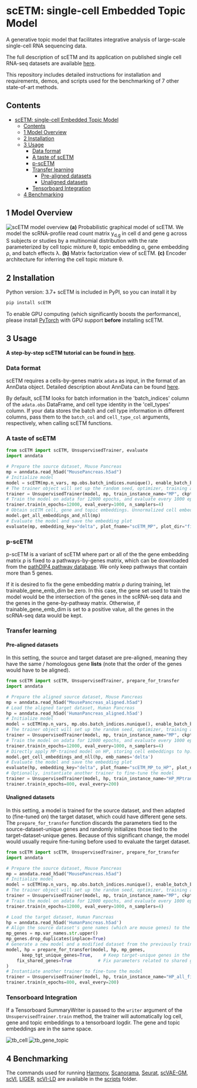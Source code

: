 # scETM: single-cell Embedded Topic Model
A generative topic model that facilitates integrative analysis of large-scale single-cell RNA sequencing data.

The full description of scETM and its application on published single cell RNA-seq datasets are available [here](https://www.biorxiv.org/content/10.1101/2021.01.13.426593v1).

This repository includes detailed instructions for installation and requirements, demos, and scripts used for the benchmarking of 7 other state-of-art methods.


## Contents ##

- [scETM: single-cell Embedded Topic Model](#scetm-single-cell-embedded-topic-model)
  - [Contents](#contents)
  - [1 Model Overview](#1-model-overview)
  - [2 Installation](#2-installation)
  - [3 Usage](#3-usage)
    - [Data format](#data-format)
    - [A taste of scETM](#a-taste-of-scetm)
    - [p-scETM](#p-scetm)
    - [Transfer learning](#transfer-learning)
      - [Pre-aligned datasets](#pre-aligned-datasets)
      - [Unaligned datasets](#unaligned-datasets)
    - [Tensorboard Integration](#tensorboard-integration)
  - [4 Benchmarking](#4-benchmarking)

## 1 Model Overview

![](doc/scETM.png "scETM model overview")
**(a)** Probabilistic graphical model of scETM. We model the scRNA-profile read count matrix y<sub>d,g</sub> in cell d and gene g across S subjects or studies by a multinomial distribution with the rate parameterized by cell topic mixture θ, topic embedding α, gene embedding ρ, and batch effects λ. **(b)** Matrix factorization view of scETM. **(c)** Encoder architecture for inferring the cell topic mixture θ.

## 2 Installation
Python version: 3.7+
scETM is included in PyPI, so you can install it by

```bash
pip install scETM
```

To enable GPU computing (which significantly boosts the performance), please install [PyTorch](https://pytorch.org/) with GPU support **before** installing scETM.

## 3 Usage
**A step-by-step scETM tutorial can be found in [here](/notebooks/scETM%20introductory%20tutorial.ipynb).**

### Data format
scETM requires a cells-by-genes matrix `adata` as input, in the format of an AnnData object. Detailed description about AnnData can be found [here](https://anndata.readthedocs.io/en/latest/).

By default, scETM looks for batch information in the 'batch_indices' column of the `adata.obs` DataFrame, and cell type identity in the 'cell_types' column. If your data stores the batch and cell type information in different columns, pass them to the `batch_col` and `cell_type_col` arguments, respectively, when calling scETM functions.

### A taste of scETM

```python
from scETM import scETM, UnsupervisedTrainer, evaluate
import anndata

# Prepare the source dataset, Mouse Pancreas
mp = anndata.read_h5ad("MousePancreas.h5ad")
# Initialize model
model = scETM(mp.n_vars, mp.obs.batch_indices.nunique(), enable_batch_bias=True)
# The trainer object will set up the random seed, optimizer, training and evaluation loop, checkpointing and logging.
trainer = UnsupervisedTrainer(model, mp, train_instance_name="MP", ckpt_dir="../results")
# Train the model on adata for 12000 epochs, and evaluate every 1000 epochs. Use 4 threads to sample minibatches.
trainer.train(n_epochs=12000, eval_every=1000, n_samplers=4)
# Obtain scETM cell, gene and topic embeddings. Unnormalized cell embeddings will be stored at mp.obsm['delta'], normalized cell embeddings at mp.obsm['theta'], gene embeddings at mp.varm['rho'], topic embeddings at mp.uns['alpha'].
model.get_all_embeddings_and_nll(mp)
# Evaluate the model and save the embedding plot
evaluate(mp, embedding_key="delta", plot_fname="scETM_MP", plot_dir="figures/scETM_MP")
```

### p-scETM
p-scETM is a variant of scETM where part or all of the the gene embedding matrix ρ is fixed to a pathways-by-genes matrix, which can be downloaded from the [pathDIP4 pathway database](http://ophid.utoronto.ca/pathDIP/Download.jsp). We only keep pathways that contain more than 5 genes.

If it is desired to fix the gene embedding matrix ρ during training, let trainable_gene_emb_dim be zero. In this case, the gene set used to train the model would be the intersection of the genes in the scRNA-seq data and the genes in the gene-by-pathway matrix. Otherwise, if trainable_gene_emb_dim is set to a positive value, all the genes in the scRNA-seq data would be kept.

### Transfer learning

#### Pre-aligned datasets

In this setting, the source and target dataset are pre-aligned, meaning they have the same / homologous gene **lists** (note that the order of the genes would have to be aligned).

```python
from scETM import scETM, UnsupervisedTrainer, prepare_for_transfer
import anndata

# Prepare the aligned source dataset, Mouse Pancreas
mp = anndata.read_h5ad("MousePancreas_aligned.h5ad")
# Load the aligned target dataset, Human Pancreas
hp = anndata.read_h5ad('HumanPancreas_aligned.h5ad')
# Initialize model
model = scETM(mp.n_vars, mp.obs.batch_indices.nunique(), enable_batch_bias=True)
# The trainer object will set up the random seed, optimizer, training and evaluation loop, checkpointing and logging.
trainer = UnsupervisedTrainer(model, mp, train_instance_name="MP", ckpt_dir="../results")
# Train the model on adata for 12000 epochs, and evaluate every 1000 epochs. Use 4 threads to sample minibatches.
trainer.train(n_epochs=12000, eval_every=1000, n_samplers=4)
# Directly apply MP-trained model on HP, storing cell embeddings to hp.obsm['delta'] (zero-shot transfer).
model.get_cell_embeddings_and_nll(hp, emb_names='delta')
# Evaluate the model and save the embedding plot
evaluate(hp, embedding_key="delta", plot_fname="scETM_MP_to_HP", plot_dir="figures/scETM_transfer")
# Optionally, instantiate another trainer to fine-tune the model
trainer = UnsupervisedTrainer(model, hp, train_instance_name="HP_MPtransfer", ckpt_dir="../results", init_lr=5e-4)
trainer.train(n_epochs=800, eval_every=200)
```

#### Unaligned datasets

In this setting, a model is trained for the source dataset, and then adapted to (fine-tuned on) the target dataset, which could have different gene sets. The `prepare_for_transfer` function discards the parameters tied to the source-dataset-unique genes and randomly initializes those tied to the target-dataset-unique genes. Because of this significant change, the model would usually require fine-tuning before used to evaluate the target dataset.

```python
from scETM import scETM, UnsupervisedTrainer, prepare_for_transfer
import anndata

# Prepare the source dataset, Mouse Pancreas
mp = anndata.read_h5ad("MousePancreas.h5ad")
# Initialize model
model = scETM(mp.n_vars, mp.obs.batch_indices.nunique(), enable_batch_bias=True)
# The trainer object will set up the random seed, optimizer, training and evaluation loop, checkpointing and logging.
trainer = UnsupervisedTrainer(model, mp, train_instance_name="MP", ckpt_dir="../results")
# Train the model on adata for 12000 epochs, and evaluate every 1000 epochs. Use 4 threads to sample minibatches.
trainer.train(n_epochs=12000, eval_every=1000, n_samplers=4)

# Load the target dataset, Human Pancreas
hp = anndata.read_h5ad('HumanPancreas.h5ad')
# Align the source dataset's gene names (which are mouse genes) to the target dataset (which are human genes)
mp_genes = mp.var_names.str.upper()
mp_genes.drop_duplicates(inplace=True)
# Generate a new model and a modified dataset from the previously trained model and the mp_genes
model, hp = prepare_for_transfer(model, hp, mp_genes,
	  keep_tgt_unique_genes=True,    # Keep target-unique genes in the model and the target dataset
    fix_shared_genes=True          # Fix parameters related to shared genes in the model
)
# Instantiate another trainer to fine-tune the model
trainer = UnsupervisedTrainer(model, hp, train_instance_name="HP_all_fix", ckpt_dir="../results", init_lr=5e-4)
trainer.train(n_epochs=800, eval_every=200)
```

### Tensorboard Integration

If a Tensorboard SummaryWriter is passed to the `writer` argument of the `UnsupervisedTrainer.train` method, the trainer will automatically log cell, gene and topic embeddings to a tensorboard logdir. The gene and topic embeddings are in the same space.

![tb_cell](doc/tensorboard_cell.png)
![tb_gene_topic](doc/tensorboard_genetopic.png)

## 4 Benchmarking
The commands used for running [Harmony](https://github.com/immunogenomics/harmony), [Scanorama](https://github.com/brianhie/scanorama), [Seurat](https://satijalab.org/seurat/), [scVAE-GM](https://github.com/scvae/scvae), [scVI](https://github.com/YosefLab/scvi-tools), [LIGER](https://github.com/welch-lab/liger), [scVI-LD](https://www.biorxiv.org/content/10.1101/737601v1.full.pdf) are available in the [scripts](/scripts) folder.

